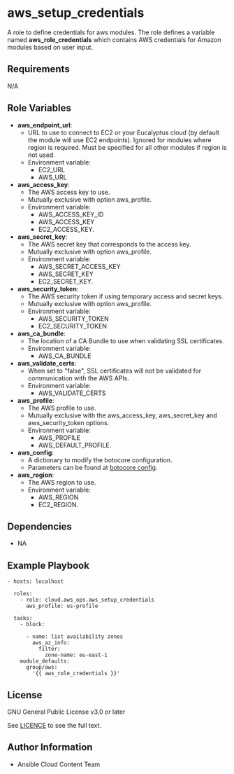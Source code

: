 aws_setup_credentials
==================

A role to define credentials for aws modules. The role defines a variable named **aws_role_credentials** which contains AWS credentials for Amazon modules based on user input.

Requirements
------------

N/A

Role Variables
--------------

* **aws_endpoint_url**:
    - URL to use to connect to EC2 or your Eucalyptus cloud (by default the module will use EC2 endpoints). Ignored for modules where region is required. Must be specified for all other modules if region is not used.
    - Environment variable:
        - EC2_URL
        - AWS_URL
* **aws_access_key**:
    - The AWS access key to use.
    - Mutually exclusive with option aws_profile.
    - Environment variable:
        - AWS_ACCESS_KEY_ID
        - AWS_ACCESS_KEY
        - EC2_ACCESS_KEY.
* **aws_secret_key**:
    - The AWS secret key that corresponds to the access key.
    - Mutually exclusive with option aws_profile.
    - Environment variable:
        - AWS_SECRET_ACCESS_KEY
        - AWS_SECRET_KEY
        - EC2_SECRET_KEY.
* **aws_security_token**:
    - The AWS security token if using temporary access and secret keys.
    - Mutually exclusive with option aws_profile.
    - Environment variable:
        - AWS_SECURITY_TOKEN
        - EC2_SECURITY_TOKEN
* **aws_ca_bundle**:
    - The location of a CA Bundle to use when validating SSL certificates.
    - Environment variable:
        - AWS_CA_BUNDLE
* **aws_validate_certs**:
    - When set to "false", SSL certificates will not be validated for communication with the AWS APIs.
    - Environment variable:
        - AWS_VALIDATE_CERTS
* **aws_profile**:
    - The AWS profile to use.
    - Mutually exclusive with the aws_access_key, aws_secret_key and aws_security_token options.
    - Environment variable:
        - AWS_PROFILE
        - AWS_DEFAULT_PROFILE.
* **aws_config**:
    - A dictionary to modify the botocore configuration.
    - Parameters can be found at [botocore config](https://botocore.amazonaws.com/v1/documentation/api/latest/reference/config.html#botocore.config.Config).
* **aws_region**:
    - The AWS region to use.
    - Environment variable:
        - AWS_REGION
        - EC2_REGION.

Dependencies
------------

- NA

Example Playbook
----------------

    - hosts: localhost

      roles:
        - role: cloud.aws_ops.aws_setup_credentials
          aws_profile: us-profile

      tasks:
        - block:

          - name: list availability zones
            aws_az_info:
              filter:
                zone-name: eu-east-1
        module_defaults:
          group/aws:
            '{{ aws_role_credentials }}'

License
-------

GNU General Public License v3.0 or later

See [LICENCE](https://github.com/ansible-collections/cloud.aws_troubleshooting/blob/main/LICENSE) to see the full text.

Author Information
------------------

- Ansible Cloud Content Team
